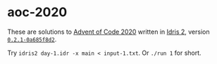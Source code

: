 # aoc-2020
These are solutions to [Advent of Code 2020](https://adventofcode.com/) written in [Idris 2](https://github.com/idris-lang/Idris2), version [`0.2.1-0a685f8d2`](https://github.com/idris-lang/Idris2/commit/0a685f8d2c512763e783fae0cbbd379fa09c3a26).

Try `idris2 day-1.idr -x main < input-1.txt`. Or `./run 1` for short.

